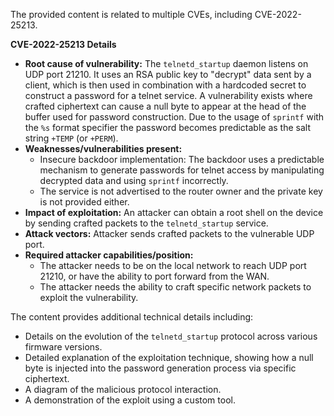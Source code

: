 The provided content is related to multiple CVEs, including CVE-2022-25213.

**CVE-2022-25213 Details**

*   **Root cause of vulnerability:** The `telnetd_startup` daemon listens on UDP port 21210. It uses an RSA public key to "decrypt" data sent by a client, which is then used in combination with a hardcoded secret to construct a password for a telnet service. A vulnerability exists where crafted ciphertext can cause a null byte to appear at the head of the buffer used for password construction. Due to the usage of `sprintf` with the `%s` format specifier the password becomes predictable as the salt string `+TEMP` (or `+PERM`).
*   **Weaknesses/vulnerabilities present:**
    *   Insecure backdoor implementation: The backdoor uses a predictable mechanism to generate passwords for telnet access by manipulating decrypted data and using `sprintf` incorrectly.
    *   The service is not advertised to the router owner and the private key is not provided either.
*   **Impact of exploitation:** An attacker can obtain a root shell on the device by sending crafted packets to the `telnetd_startup` service.
*  **Attack vectors:** Attacker sends crafted packets to the vulnerable UDP port.
*   **Required attacker capabilities/position:**
    *   The attacker needs to be on the local network to reach UDP port 21210, or have the ability to port forward from the WAN.
    *   The attacker needs the ability to craft specific network packets to exploit the vulnerability.

The content provides additional technical details including:
*  Details on the evolution of the `telnetd_startup` protocol across various firmware versions.
*  Detailed explanation of the exploitation technique, showing how a null byte is injected into the password generation process via specific ciphertext.
*  A diagram of the malicious protocol interaction.
*  A demonstration of the exploit using a custom tool.